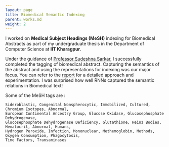 ```yaml
---
layout: page
title: Biomedical Semantic Indexing
parent: works.md
weight: 2
---
```


I worked on <strong>Medical Subject Headings (MeSH)</strong> indexing for Biomedical Abstracts as part of my undergraduate thesis in the Department of Computer Science at <strong>IIT Kharagpur</strong>. 

Under the guidance of [Professor Sudeshna Sarkar](http://cse.iitkgp.ac.in/~sudeshna/), I successfully completed the tagging of biomedical abstract. Capturing the semantics of the abstract and using the representations for indexing was our major focus. You can refer to the [report](https://sakshiagarwal.github.io/BTPReport.pdf) for a detailed approach and experimentation. I was surprised how well RNNs captured the semantic relations in Biomedical text!

Some of the MeSH tags are : 

```
Sideroblastic, Congenital Nonspherocytic, Immobilized, Cultured, Chromium Isotopes, Abnormal, 
European Continental Ancestry Group, Glucose Oxidase, Glucosephosphate Dehydrogenase, 
Glucosephosphate Dehydrogenase Deficiency, Glutathione, Heinz Bodies, Hematocrit, Abnormal, Humans, 
Hydrogen Peroxide, Infection, Mononuclear, Methemoglobin, Methods, Oxygen Consumption, Phagocytosis, 
Time Factors, Transaminases
```

